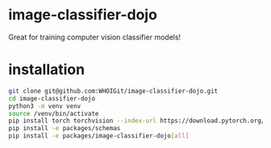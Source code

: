 # image-classifier-dojo
Great for training computer vision classifier models!

# installation

```bash
git clone git@github.com:WHOIGit/image-classifier-dojo.git
cd image-classifier-dojo
python3 -m venv venv
source /venv/bin/activate
pip install torch torchvision --index-url https://download.pytorch.org/whl/cu126  # or whatever cuda version you need
pip install -e packages/schemas
pip install -e packages/image-classifier-dojo[all]
```

